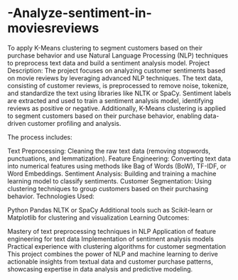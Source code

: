 # -Analyze-sentiment-in-moviesreviews
To apply K-Means clustering to segment customers based on their purchase behavior and use Natural Language Processing (NLP) techniques to preprocess text data and build a sentiment analysis model.
Project Description:
The project focuses on analyzing customer sentiments based on movie reviews by leveraging advanced NLP techniques. The text data, consisting of customer reviews, is preprocessed to remove noise, tokenize, and standardize the text using libraries like NLTK or SpaCy. Sentiment labels are extracted and used to train a sentiment analysis model, identifying reviews as positive or negative. Additionally, K-Means clustering is applied to segment customers based on their purchase behavior, enabling data-driven customer profiling and analysis.

The process includes:

Text Preprocessing: Cleaning the raw text data (removing stopwords, punctuations, and lemmatization).
Feature Engineering: Converting text data into numerical features using methods like Bag of Words (BoW), TF-IDF, or Word Embeddings.
Sentiment Analysis: Building and training a machine learning model to classify sentiments.
Customer Segmentation: Using clustering techniques to group customers based on their purchasing behavior.
Technologies Used:

Python
Pandas
NLTK or SpaCy
Additional tools such as Scikit-learn or Matplotlib for clustering and visualization
Learning Outcomes:

Mastery of text preprocessing techniques in NLP
Application of feature engineering for text data
Implementation of sentiment analysis models
Practical experience with clustering algorithms for customer segmentation
This project combines the power of NLP and machine learning to derive actionable insights from textual data and customer purchase patterns, showcasing expertise in data analysis and predictive modeling.
